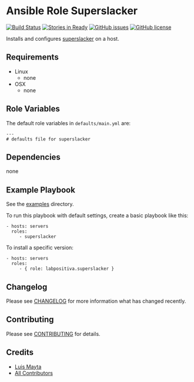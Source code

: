 # Ansible Role Superslacker

[![Build Status](https://travis-ci.org/labpositiva/ansible-role-superslacker.svg)](https://travis-ci.org/labpositiva/ansible-role-superslacker)
[![Stories in Ready](https://badge.waffle.io/labpositiva/ansible-role-superslacker.svg?label=ready&title=Ready)](http://waffle.io/labpositiva/ansible-role-superslacker)
[![GitHub issues](https://img.shields.io/github/issues/labpositiva/ansible-role-superslacker.svg)](https://github.com/labpositiva/ansible-role-superslacker/issues)
[![GitHub license](https://img.shields.io/github/license/mashape/apistatus.svg?style=flat-square)](LICENSE)


Installs and configures [superslacker][link-superslacker] on a host.

## Requirements

 - Linux
   - none
 - OSX
   - none


## Role Variables

The default role variables in `defaults/main.yml` are:

    ---
    # defaults file for superslacker


## Dependencies

none

## Example Playbook

See the [examples](./examples/) directory.

To run this playbook with default settings, create a basic playbook like this:

    - hosts: servers
      roles:
         - superslacker

To install a specific version:

    - hosts: servers
      roles:
         - { role: labpositiva.superslacker }


## Changelog

Please see [CHANGELOG](CHANGELOG.md) for more information what has changed recently.

## Contributing

Please see [CONTRIBUTING](CONTRIBUTING.md) for details.

## Credits

- [Luis Mayta][link-luis]
- [All Contributors][link-contributors]


<!-- Other -->

[link-superslacker]: https://github.com/MTSolutions/superslacker
[link-luis]: https://github.com/luismayta
[link-contributors]: contributors

